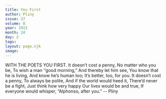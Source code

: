 ```yaml
---
title: You First
author: Pliny
issue: 27
volume: 8
year: 1913
month: 24
day: 2
tags:
layout: page.njk
image:
---
```

WITH THE POETS YOU FIRST.    It doesn’t cost a penny,    No matter who you be,    To wish a man ‘‘good morning,”    And thereby let him see,    You know that he is living,    And know he’s human too;    It’s better, too, for you.    It doesn’t cost a penny,    To always be polite,    And if the world would heed it,    There’d never be a fight,    Just think how very happy    Our lives would be and true,    If everyone would whisper,    “Alphonso, after you.”   -- Pliny 
